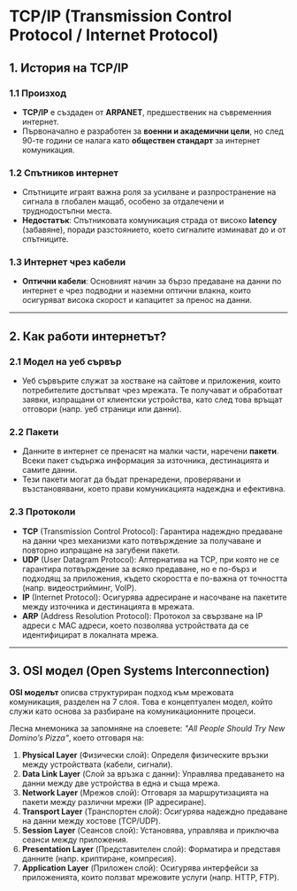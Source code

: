 # TCP/IP (Transmission Control Protocol / Internet Protocol)

## 1. История на TCP/IP

### 1.1 Произход
- **TCP/IP** е създаден от **ARPANET**, предшественик на съвременния интернет.
- Първоначално е разработен за **военни и академични цели**, но след 90-те години се налага като **обществен стандарт** за интернет комуникация.

### 1.2 Спътников интернет
- Спътниците играят важна роля за усилване и разпространение на сигнала в глобален мащаб, особено за отдалечени и труднодостъпни места.
- **Недостатък**: Спътниковата комуникация страда от високо **latency** (забавяне), поради разстоянието, което сигналите изминават до и от спътниците.

### 1.3 Интернет чрез кабели
- **Оптични кабели**: Основният начин за бързо предаване на данни по интернет е чрез подводни и наземни оптични влакна, които осигуряват висока скорост и капацитет за пренос на данни.

---

## 2. Как работи интернетът?

### 2.1 Модел на уеб сървър
- Уеб сървърите служат за хостване на сайтове и приложения, които потребителите достъпват чрез мрежата. Те получават и обработват заявки, изпращани от клиентски устройства, като след това връщат отговори (напр. уеб страници или данни).

### 2.2 Пакети
- Данните в интернет се пренасят на малки части, наречени **пакети**. Всеки пакет съдържа информация за източника, дестинацията и самите данни.
- Тези пакети могат да бъдат пренаредени, проверявани и възстановявани, което прави комуникацията надеждна и ефективна.

### 2.3 Протоколи
- **TCP** (Transmission Control Protocol): Гарантира надеждно предаване на данни чрез механизми като потвърждение за получаване и повторно изпращане на загубени пакети.
- **UDP** (User Datagram Protocol): Алтернатива на TCP, при която не се гарантира потвърждение за всяко предаване, но е по-бърз и подходящ за приложения, където скоростта е по-важна от точността (напр. видеострийминг, VoIP).
- **IP** (Internet Protocol): Осигурява адресиране и насочване на пакетите между източника и дестинацията в мрежата.
- **ARP** (Address Resolution Protocol): Протокол за свързване на IP адреси с MAC адреси, което позволява устройствата да се идентифицират в локалната мрежа.

---

## 3. OSI модел (Open Systems Interconnection)

**OSI моделът** описва структуриран подход към мрежовата комуникация, разделен на 7 слоя. Това е концептуален модел, който служи като основа за разбиране на комуникационните процеси. 

Лесна мнемоника за запомняне на слоевете: _"All People Should Try New Domino’s Pizza"_, което отговаря на:

1. **Physical Layer** (Физически слой): Определя физическите връзки между устройствата (кабели, сигнали).
2. **Data Link Layer** (Слой за връзка с данни): Управлява предаването на данни между две устройства в една и съща мрежа.
3. **Network Layer** (Мрежов слой): Отговаря за маршрутизацията на пакети между различни мрежи (IP адресиране).
4. **Transport Layer** (Транспортен слой): Осигурява надеждно предаване на данни между хостове (TCP/UDP).
5. **Session Layer** (Сеансов слой): Установява, управлява и приключва сеанси между приложения.
6. **Presentation Layer** (Представителен слой): Форматира и представя данните (напр. криптиране, компресия).
7. **Application Layer** (Приложен слой): Осигурява интерфейси за приложенията, които ползват мрежовите услуги (напр. HTTP, FTP).